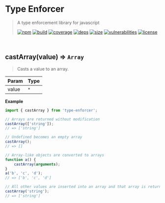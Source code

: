 # Type Enforcer

> A type enforcement library for javascript
>
> [![npm][npm]][npm-url]
[![build][build]][build-url]
[![coverage][coverage]][coverage-url]
[![deps][deps]][deps-url]
[![size][size]][size-url]
[![vulnerabilities][vulnerabilities]][vulnerabilities-url]
[![license][license]][license-url]


<br><a name="castArray"></a>

## castArray(value) ⇒ <code>Array</code>
> Casts a value to an array.


| Param | Type |
| --- | --- |
| value | <code>\*</code> | 

**Example**  
``` javascriptimport { castArray } from 'type-enforcer';// Arrays are returned without modificationcastArray(['string']);// => ['string']// Undefined becomes an empty arraycastArray();// => []// Array-like objects are converted to arraysfunction a() {    castArray(arguments);}a('b', 'c', 'd');// => ['b', 'c', 'd']// All other values are inserted into an array and that array is returnedcastArray('string');// => ['string']```

[npm]: https://img.shields.io/npm/v/type-enforcer.svg
[npm-url]: https://npmjs.com/package/type-enforcer
[build]: https://travis-ci.org/DarrenPaulWright/type-enforcer.svg?branch&#x3D;master
[build-url]: https://travis-ci.org/DarrenPaulWright/type-enforcer
[coverage]: https://coveralls.io/repos/github/DarrenPaulWright/type-enforcer/badge.svg?branch&#x3D;master
[coverage-url]: https://coveralls.io/github/DarrenPaulWright/type-enforcer?branch&#x3D;master
[deps]: https://david-dm.org/DarrenPaulWright/type-enforcer.svg
[deps-url]: https://david-dm.org/DarrenPaulWright/type-enforcer
[size]: https://packagephobia.now.sh/badge?p&#x3D;type-enforcer
[size-url]: https://packagephobia.now.sh/result?p&#x3D;type-enforcer
[vulnerabilities]: https://snyk.io/test/github/DarrenPaulWright/type-enforcer/badge.svg?targetFile&#x3D;package.json
[vulnerabilities-url]: https://snyk.io/test/github/DarrenPaulWright/type-enforcer?targetFile&#x3D;package.json
[license]: https://img.shields.io/github/license/DarrenPaulWright/type-enforcer.svg
[license-url]: https://npmjs.com/package/type-enforcer/LICENSE.md
